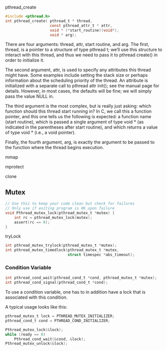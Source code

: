 


pthread_create

```c
#include <pthread.h>
int pthread_create( pthread_t * thread,
                    const pthread_attr_t * attr,
                    void * (*start_routine)(void*),
                    void * arg);
```
There are four arguments: thread, attr, start routine, and arg. 
The first, thread, is a pointer to a structure of type pthread t; we’ll use this structure to interact with this thread, and thus we need to pass it to pthread create() in order to initialize it.


The second argument, attr, is used to specify any attributes this thread might have. Some examples include setting the stack size or perhaps information about the scheduling priority of the thread. 
An attribute is initialized with a separate call to pthread attr init(); see the manual page for details. 
However, in most cases, the defaults will be fine; we will simply pass the value NULL in.

The third argument is the most complex, but is really just asking: which function should this thread start running in? In C, we call this a function pointer, and this one tells us the following is expected: a function name
(start routine), which is passed a single argument of type void * (as indicated in the parentheses after start routine), and which returns a value of type void * (i.e., a void pointer).

Finally, the fourth argument, arg, is exactly the argument to be passed to the function where the thread begins execution.





mmap

mprotect

clone


## Mutex

```c
// Use this to keep your code clean but check for failures
// Only use if exiting program is OK upon failure
void Pthread_mutex_lock(pthread_mutex_t *mutex) {
    int rc = pthread_mutex_lock(mutex);
    assert(rc == 0);
}
```

tryLock

```c
int pthread_mutex_trylock(pthread_mutex_t *mutex);
int pthread_mutex_timedlock(pthread_mutex_t *mutex,
                            struct timespec *abs_timeout);
```


### Condition Variable

```c
int pthread_cond_wait(pthread_cond_t *cond, pthread_mutex_t *mutex);
int pthread_cond_signal(pthread_cond_t *cond);
```

To use a condition variable, one has to in addition have a lock that is associated with this condition.

A typical usage looks like this:

```c
pthread_mutex_t lock = PTHREAD_MUTEX_INITIALIZER;
pthread_cond_t cond = PTHREAD_COND_INITIALIZER;

Pthread_mutex_lock(&lock);
while (ready == 0)
    Pthread_cond_wait(&cond, &lock);
Pthread_mutex_unlock(&lock);
```


